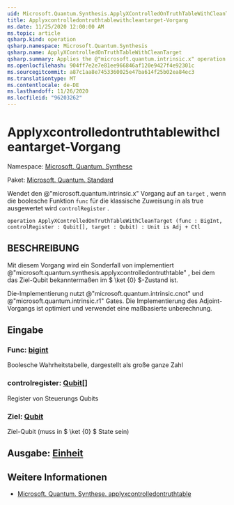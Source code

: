 ```yaml
---
uid: Microsoft.Quantum.Synthesis.ApplyXControlledOnTruthTableWithCleanTarget
title: Applyxcontrolledontruthtablewithcleantarget-Vorgang
ms.date: 11/25/2020 12:00:00 AM
ms.topic: article
qsharp.kind: operation
qsharp.namespace: Microsoft.Quantum.Synthesis
qsharp.name: ApplyXControlledOnTruthTableWithCleanTarget
qsharp.summary: Applies the @"microsoft.quantum.intrinsic.x" operation on `target`, if the Boolean function `func` evaluates to true for the classical assignment in `controlRegister`.
ms.openlocfilehash: 904ff7e2e7e81ee966846af120e9427f4e92301c
ms.sourcegitcommit: a87c1aa8e7453360025e47ba614f25b02ea84ec3
ms.translationtype: MT
ms.contentlocale: de-DE
ms.lasthandoff: 11/26/2020
ms.locfileid: "96203262"
---
```

# <a name="applyxcontrolledontruthtablewithcleantarget-operation"></a>Applyxcontrolledontruthtablewithcleantarget-Vorgang

Namespace: [Microsoft. Quantum. Synthese](xref:Microsoft.Quantum.Synthesis)

Paket: [Microsoft. Quantum. Standard](https://nuget.org/packages/Microsoft.Quantum.Standard)


Wendet den @"microsoft.quantum.intrinsic.x" Vorgang auf an `target` , wenn die boolesche Funktion `func` für die klassische Zuweisung in als true ausgewertet wird `controlRegister` .

```qsharp
operation ApplyXControlledOnTruthTableWithCleanTarget (func : BigInt, controlRegister : Qubit[], target : Qubit) : Unit is Adj + Ctl
```


## <a name="description"></a>BESCHREIBUNG

Mit diesem Vorgang wird ein Sonderfall von implementiert @"microsoft.quantum.synthesis.applyxcontrolledontruthtable" , bei dem das Ziel-Qubit bekanntermaßen im $ \ket {0} $-Zustand ist.

Die-Implementierung nutzt @"microsoft.quantum.intrinsic.cnot" und @"microsoft.quantum.intrinsic.r1" Gates.  Die Implementierung des Adjoint-Vorgangs ist optimiert und verwendet eine maßbasierte unberechnung.

## <a name="input"></a>Eingabe

### <a name="func--bigint"></a>Func: [bigint](xref:microsoft.quantum.lang-ref.bigint)

Boolesche Wahrheitstabelle, dargestellt als große ganze Zahl


### <a name="controlregister--qubit"></a>controlregister: [Qubit](xref:microsoft.quantum.lang-ref.qubit)[]

Register von Steuerungs Qubits


### <a name="target--qubit"></a>Ziel: [Qubit](xref:microsoft.quantum.lang-ref.qubit)

Ziel-Qubit (muss in $ \ket {0} $ State sein)



## <a name="output--unit"></a>Ausgabe: [Einheit](xref:microsoft.quantum.lang-ref.unit)



## <a name="see-also"></a>Weitere Informationen

- [Microsoft. Quantum. Synthese. applyxcontrolledontruthtable](xref:Microsoft.Quantum.Synthesis.ApplyXControlledOnTruthTable)